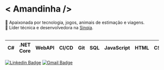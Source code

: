 # &#60; Amandinha /&#62;

<div>🌸 Apaixonada por tecnologia, jogos, animais de estimação e viagens.</div>
<div>🧡 Líder técnica e desenvolvedora na <a href="https://www.sinqia.com.br/" target="_blank">Sinqia</a>.</div>
<br />

| C# | .NET Core | WebAPI | CI/CD  | Git | SQL | JavaScript | HTML | CSS | ...
|--|--|--|--|--|--|--|--|--|--|

[![Linkedin Badge](https://img.shields.io/badge/-Amanda%20Nascimento-0a66c2?style=for-the-badge&logo=Linkedin&logoColor=white&link=https://www.linkedin.com/in/amandasdn/)](https://www.linkedin.com/in/amandasdn/) [![Gmail Badge](https://img.shields.io/badge/-asdn.amanda@gmail.com-ea4335?style=for-the-badge&logo=Gmail&logoColor=white&link=mailto:asdn.amanda@gmail.com)](mailto:asdn.amanda@gmail.com)


<!--[![Instagram Badge](https://img.shields.io/badge/-@mands.q-d83268?style=for-the-badge&logo=Instagram&logoColor=white&link=https://www.instagram.com/mands.q/)](https://www.instagram.com/mands.q/) -->
<!--[![Bow Studios Badge](https://img.shields.io/badge/-Bow%20Studios-555555?style=for-the-badge&logoColor=white&link=http://bowstudios.atwebpages.com/)](http://bowstudios.atwebpages.com/)-->
<!--![(Github Followers Badge)](https://img.shields.io/github/followers/amandasdn?style=for-the-badge)-->
